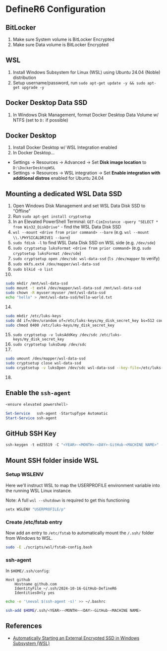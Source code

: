 # DefineR6 Configuration

## BitLocker

1. Make sure System volume is BitLocker Encrypted
2. Make sure Data volume is BitLocker Encrypted

## WSL

1. Install Windows Subsystem for Linux (WSL) using Ubuntu 24.04 (Noble) distribution
2. Setup username/password, run `sudo apt-get update -y && sudo apt-get upgrade -y`

## Docker Desktop Data SSD

1. In Windows Disk Management, format Docker Desktop Data Volume w/ NTFS (set to `D:` if possible)

## Docker Desktop

1. Install Docker Desktop w/ WSL Integration enabled
2. In Docker Desktop...

* Settings -> Resources -> Advanced -> Set **Disk image location** to `D:\DockerDesktopWSL`
* Settings -> Resources -> WSL integration -> Set **Enable integration with additional distros** enabled for Ubuntu 24.04

## Mounting a dedicated WSL Data SSD

1. Open Windows Disk Management and set WSL Data Disk SSD to "Offline"
5. Run `sudo apt-get install cryptsetup`
6. In an Elevated PowerShell Terminal: `GET-CimInstance -query "SELECT * from Win32_DiskDrive"` - find the WSL Data Disk SSD
7. `wsl --mount <drive from prior command> --bare` (e.g. `wsl --mount \\.\PHYSICALDRIVE1 --bare`)
8. `sudo fdisk -l` to find WSL Data Disk SSD on WSL side (e.g. `/dev/sde`)
9. `sudo cryptsetup luksFormat <drive from prior command>` (e.g. `sudo cryptsetup luksFormat /dev/sde`)
10. `sudo cryptsetup open /dev/sdc wsl-data-ssd` (`ls /dev/mapper` to verify)
11. `sudo mkfs.ext4 /dev/mapper/wsl-data-ssd`
12. `sudo blkid -o list`
13.
```bash
sudo mkdir /mnt/wsl-data-ssd
sudo mount -t ext4 /dev/mapper/wsl-data-ssd /mnt/wsl-data-ssd
sudo chown -R myuser:myuser /mnt/wsl-data-ssd
echo "hello" > /mnt/wsl-data-ssd/hello-world.txt
```
14.
```bash
sudo mkdir /etc/luks-keys
sudo dd if=/dev/urandom of=/etc/luks-keys/my_disk_secret_key bs=512 count=8
sudo chmod 0400 /etc/luks-keys/my_disk_secret_key
```
15. `sudo cryptsetup -v luksAddKey /dev/sdc /etc/luks-keys/my_disk_secret_key`
16. `sudo cryptsetup luksDump /dev/sdc`
17.
```bash
sudo umount /dev/mapper/wsl-data-ssd
sudo cryptsetup close wsl-data-ssd
sudo cryptsetup -v luksOpen /dev/sdc wsl-data-ssd --key-file=/etc/luks-keys/my_disk_secret_key
```
18. 

## Enable the `ssh-agent`

```powershell
<ensure elevated powershell>

Set-Service   ssh-agent -StartupType Automatic
Start-Service ssh-agent
```

## GitHub SSH Key

```powershell
ssh-keygen -t ed25519 -C "<YEAR>-<MONTH>-<DAY>-GitHub-<MACHINE NAME>" -f "$($Env:UserProfile)\.ssh\<YEAR>-<MONTH>-<DAY>-GitHub-<MACHINE NAME>"
```

## Mount SSH folder inside WSL

### Setup WSLENV

Here we'll instruct WSL to map the USERPROFILE environment variable into the running WSL Linux instance.

Note: A full `wsl --shutdown` is required to get this functioning

```powershell
setx WSLENV "USERPROFILE/p"
```

### Create /etc/fstab entry

Now add an entry to `/etc/fstab` to automatically mount the `/.ssh/` folder from Windows to WSL.

```bash
sudo -E ./scripts/wsl/fstab-config.bash
```

### ssh-agent

In `$HOME/.ssh/config`:

```config
Host github
    Hostname github.com
    IdentityFile ~/.ssh/2024-10-16-GitHub-DefineR6
    IdentitiesOnly yes
```

```bash
echo -e '\neval $(ssh-agent -s)' >> ~/.bashrc

ssh-add $HOME/.ssh/<YEAR>-<MONTH>-<DAY>-GitHub-<MACHINE NAME>
```

## References

* [Automatically Starting an External Encrypted SSD in Windows Subsystem (WSL)](https://medium.com/@stefan.berkner/automatically-starting-an-external-encrypted-ssd-in-windows-subsystem-wsl-6403c34e9680)
